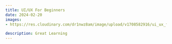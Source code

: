 ```yaml
---
title: UI/UX For Beginners
date: 2024-02-20
images:
- https://res.cloudinary.com/dr1nwz8am/image/upload/v1708582916/ui_ux_for_beginners_by_sakib_md_nazmush_linkedin_zcko4r.webp

description: Great Learning
---
```


